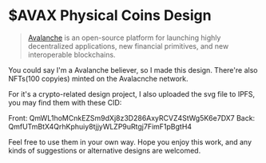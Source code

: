 # $AVAX Physical Coins Design
 
> [Avalanche](https://www.avalabs.org/) is an open-source platform for launching highly decentralized applications, new financial primitives, and new interoperable blockchains.

You could say I'm a Avalanche believer, so I made this design. There're also NFTs(100 copyies) minted on the Avalacnche network. 

For it's a crypto-related design project, I also uploaded the svg file to IPFS, you may find them with these CID:

Front: QmWL1hoMCnkEZSm9dXj8z3D286AxyRCVZ4StWg5K6e7DX7
Back: QmfUTmBtX4QrhKphuiy8tjjyWLZP9uRtgj7FimF1pBgtH4

Feel free to use them in your own way. Hope you enjoy this work, and any kinds of suggestions or alternative designs are welcomed. 
